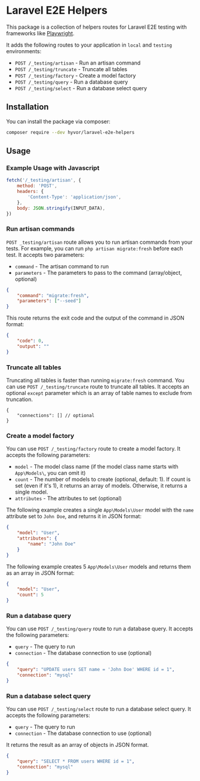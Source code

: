 # Laravel E2E Helpers

This package is a collection of helpers routes for Laravel E2E testing with frameworks like [Playwright](https://playwright.dev/).

It adds the following routes to your application in `local` and `testing` environments:

* `POST /_testing/artisan` - Run an artisan command
* `POST /_testing/truncate` - Truncate all tables
* `POST /_testing/factory` - Create a model factory
* `POST /_testing/query` - Run a database query
* `POST /_testing/select` - Run a database select query

## Installation

You can install the package via composer:

```bash
composer require --dev hyvor/laravel-e2e-helpers
```

## Usage

### Example Usage with Javascript

```js
fetch('/_testing/artisan', {
    method: 'POST',
    headers: {
        'Content-Type': 'application/json',
    },
    body: JSON.stringify(INPUT_DATA),
})
```

### Run artisan commands

`POST _testing/artisan` route allows you to run artisan commands from your tests. For example, you can run `php artisan migrate:fresh` before each test. It accepts two parameters:

- `command` - The artisan command to run
- `parameters` - The parameters to pass to the command (array/object, optional)

```json
{
    "command": "migrate:fresh",
    "parameters": ["--seed"]
}
```

This route returns the exit code and the output of the command in JSON format:

```json
{
    "code": 0,
    "output": ""
}
```

### Truncate all tables

Truncating all tables is faster than running `migrate:fresh` command. You can use `POST /_testing/truncate` route to truncate all tables. It accepts an optional `except` parameter which is an array of table names to exclude from truncation.

```jsonc
{
    "connections": [] // optional
}
```

### Create a model factory

You can use `POST /_testing/factory` route to create a model factory. It accepts the following parameters:

- `model` - The model class name (if the model class name starts with `App\Models\`, you can omit it)
- `count` - The number of models to create (optional, default: 1). If count is set (even if it's 1), it returns an array of models. Otherwise, it returns a single model.
- `attributes` - The attributes to set (optional)

The following example creates a single `App\Models\User` model with the `name` attribute set to `John Doe`, and returns it in JSON format:

```json
{
    "model": "User",
    "attributes": {
        "name": "John Doe"
    }
}
```

The following example creates 5 `App\Models\User` models and returns them as an array in JSON format:

```json
{
    "model": "User",
    "count": 5
}
```

### Run a database query

You can use `POST /_testing/query` route to run a database query. It accepts the following parameters:

- `query` - The query to run
- `connection` - The database connection to use (optional)

```json
{
    "query": "UPDATE users SET name = 'John Doe' WHERE id = 1",
    "connection": "mysql"
}
```

### Run a database select query

You can use `POST /_testing/select` route to run a database select query. It accepts the following parameters:

- `query` - The query to run
- `connection` - The database connection to use (optional)

It returns the result as an array of objects in JSON format.

```json
{
    "query": "SELECT * FROM users WHERE id = 1",
    "connection": "mysql"
}
```
